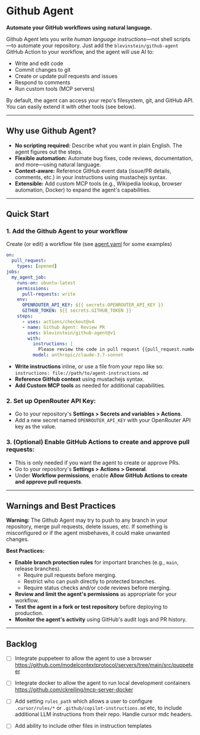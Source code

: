 # Github Agent

**Automate your GitHub workflows using natural language.**

Github Agent lets you write *human language instructions*—not shell scripts—to automate your repository. Just add the `blevinstein/github-agent` GitHub Action to your workflow, and the agent will use AI to:
- Write and edit code
- Commit changes to git
- Create or update pull requests and issues
- Respond to comments
- Run custom tools (MCP servers)

By default, the agent can access your repo's filesystem, git, and GitHub API. You can easily extend it with other tools (see below).

---

## Why use Github Agent?

- **No scripting required:** Describe what you want in plain English. The agent figures out the steps.
- **Flexible automation:** Automate bug fixes, code reviews, documentation, and more—using natural language.
- **Context-aware:** Reference GitHub event data (issue/PR details, comments, etc.) in your instructions using mustachejs syntax.
- **Extensible:** Add custom MCP tools (e.g., Wikipedia lookup, browser automation, Docker) to expand the agent's capabilities.

---

## Quick Start

### 1. Add the Github Agent to your workflow

Create (or edit) a workflow file (see [agent.yaml](.github/workflows/agent.yaml) for some examples)

```yaml
on:
  pull_request:
    types: [opened]
jobs:
  my_agent_job:
    runs-on: ubuntu-latest
    permissions:
      pull-requests: write
    env:
      OPENROUTER_API_KEY: ${{ secrets.OPENROUTER_API_KEY }}
      GITHUB_TOKEN: ${{ secrets.GITHUB_TOKEN }}
    steps:
      - uses: actions/checkout@v4
      - name: Github Agent: Review PR
        uses: blevinstein/github-agent@v1
        with:
          instructions: |
            Please review the code in pull request {{pull_request.number}} and suggest improvements.
          model: anthropic/claude-3.7-sonnet
```

- **Write instructions** inline, or use a file from your repo like so: `instructions: file://path/to/agent-instructions.md`
- **Reference GitHub context** using mustachejs syntax.
- **Add Custom MCP tools** as needed for additional capabilities.

### 2. Set up OpenRouter API Key:
   - Go to your repository's **Settings > Secrets and variables > Actions**.
   - Add a new secret named `OPENROUTER_API_KEY` with your OpenRouter API key as the value.

### 3. (Optional) Enable GitHub Actions to create and approve pull requests:
   - This is only needed if you want the agent to create or approve PRs.
   - Go to your repository's **Settings > Actions > General**.
   - Under **Workflow permissions**, enable **Allow GitHub Actions to create and approve pull requests**.

---

## Warnings and Best Practices

**Warning:** The Github Agent may try to push to any branch in your repository, merge pull requests, delete issues, etc. If something is misconfigured or if the agent misbehaves, it could make unwanted changes.

**Best Practices:**
- **Enable branch protection rules** for important branches (e.g., `main`, release branches).
  - Require pull requests before merging.
  - Restrict who can push directly to protected branches.
  - Require status checks and/or code reviews before merging.
- **Review and limit the agent's permissions** as appropriate for your workflow.
- **Test the agent in a fork or test repository** before deploying to production.
- **Monitor the agent's activity** using GitHub's audit logs and PR history.

---

## Backlog

- [ ] Integrate puppeteer to allow the agent to use a browser https://github.com/modelcontextprotocol/servers/tree/main/src/puppeteer
- [ ] Integrate docker to allow the agent to run local development containers https://github.com/ckreiling/mcp-server-docker
- [ ] Add setting `rules_path` which allows a user to configure `.cursor/rules/*` or `.github/copilot-instructions.md` etc, to include additional LLM instructions from their repo. Handle cursor mdc headers.
- [ ] Add ability to include other files in instruction templates

